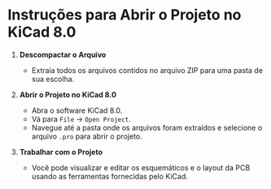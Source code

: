 # Instruções para Abrir o Projeto no KiCad 8.0

1. **Descompactar o Arquivo**
   - Extraia todos os arquivos contidos no arquivo ZIP para uma pasta de sua escolha.

2. **Abrir o Projeto no KiCad 8.0**
   - Abra o software KiCad 8.0.
   - Vá para `File` -> `Open Project`.
   - Navegue até a pasta onde os arquivos foram extraídos e selecione o arquivo `.pro` para abrir o projeto.

3. **Trabalhar com o Projeto**
   - Você pode visualizar e editar os esquemáticos e o layout da PCB usando as ferramentas fornecidas pelo KiCad.
